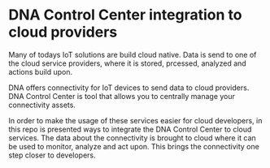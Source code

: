 # DNA Control Center integration to cloud providers

Many of todays IoT solutions are build cloud native. Data is send to one of the cloud service providers, where it is stored, prcessed, analyzed and actions build upon. 

DNA offers connectivity for IoT devices to send data to cloud providers. DNA Control Center is tool that allows you to centrally manage your connectivity assets. 

In order to make the usage of these services easier for cloud developers, in this repo is presented ways to integrate the DNA Control Center to cloud services. The data about the connectivity is brought to cloud where it can be used to monitor, analyze and act upon. This brings the connectivity one step closer to developers. 